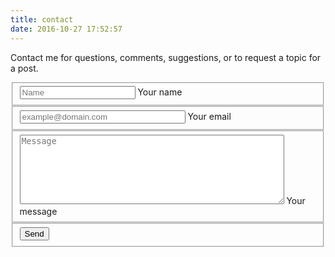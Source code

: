 ```yaml
---
title: contact
date: 2016-10-27 17:52:57
---
```

Contact me for questions, comments, suggestions, or to request a topic for a post.

<form class="form" id="contactform">
    <fieldset class="field">
        <input class="input" type="text" name="name" placeholder="Name" required>
        <label class="label" for="name"><span class="label-content">Your name</span></label>
    </fieldset>
    <fieldset class="field">
        <input class="input" id="emailaddr" type="email" size="30" name="_replyto" placeholder="example@domain.com" required>
        <label class="label" for="_replyto"><span class="label-content">Your email</span></label>
    </fieldset>
    <fieldset class="field">
        <textarea class="input" id="messageint" name="message" rows="7" cols="50" placeholder="Message" required></textarea>
        <label class="label" for="message"><span class="label-content">Your message</span></label>
    </fieldset>
    <input class="hidden" type="text" name="_gotcha" style="display:none">
    <input class="hidden" type="hidden" name="_subject" value="Message via http://domain.com">
    <fieldset class="field">
        <input class="button submit" type="submit" value="Send" onclick="sendmessage()">
    </fieldset>
</form>

<script type="text/javascript">

  function sendmessage(){

      var config = { invokeUrl:'https://ydof20cshi.execute-api.ap-southeast-2.amazonaws.com/prod' }
      var apigClient = apigClientFactory.newClient();
      var msg = document.getElementById('messageint').value;
      var emailaddress = document.getElementById('emailaddr').value;

      //alert(msg + emailaddress + 'config is ' + config);

      var body = {
        "email": emailaddress,
        "message": msg
      };
      var params = {
        //"msg": messg
      };
      var additionalParams = {
      };
    //  var messg = mesg;
    //      document.getElementById("demo").innerHTML = "messg";
      apigClient.sendmsqPost(params, body, additionalParams);

      alert(params + body + 'Parameter and body');

      messageint.value= "";
      emailaddr.value= "";
  }
</script>

